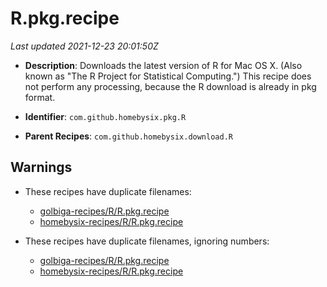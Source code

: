 # R.pkg.recipe

_Last updated 2021-12-23 20:01:50Z_

- **Description**: Downloads the latest version of R for Mac OS X. (Also known as "The R Project for Statistical Computing.") This recipe does not perform any processing, because the R download is already in pkg format.

- **Identifier**: `com.github.homebysix.pkg.R`

- **Parent Recipes**: `com.github.homebysix.download.R`


## Warnings

- These recipes have duplicate filenames:
    - [golbiga-recipes/R/R.pkg.recipe](/autopkg-dupe-tracker/golbiga-recipes/R/R.pkg.recipe)
    - [homebysix-recipes/R/R.pkg.recipe](/autopkg-dupe-tracker/homebysix-recipes/R/R.pkg.recipe)

- These recipes have duplicate filenames, ignoring numbers:
    - [golbiga-recipes/R/R.pkg.recipe](/autopkg-dupe-tracker/golbiga-recipes/R/R.pkg.recipe)
    - [homebysix-recipes/R/R.pkg.recipe](/autopkg-dupe-tracker/homebysix-recipes/R/R.pkg.recipe)